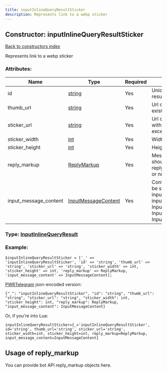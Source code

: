 ```yaml
---
title: inputInlineQueryResultSticker
description: Represents link to a webp sticker
---
```

## Constructor: inputInlineQueryResultSticker  
[Back to constructors index](index.md)



Represents link to a webp sticker

### Attributes:

| Name     |    Type       | Required | Description |
|----------|---------------|----------|-------------|
|id|[string](../types/string.md) | Yes|Unique identifier of this result|
|thumb\_url|[string](../types/string.md) | Yes|Url of the sticker thumb, if exists|
|sticker\_url|[string](../types/string.md) | Yes|Url of the webp sticker (file with a sticker must not exceed 5MB)|
|sticker\_width|[int](../types/int.md) | Yes|Width of the sticker|
|sticker\_height|[int](../types/int.md) | Yes|Height of the sticker|
|reply\_markup|[ReplyMarkup](../types/ReplyMarkup.md) | Yes|Message reply markup, should be of type replyMarkupInlineKeyboard or null|
|input\_message\_content|[InputMessageContent](../types/InputMessageContent.md) | Yes|Content of the message to be sent, should be of type inputMessageText or inputMessageSticker or InputMessageLocation or InputMessageVenue or InputMessageContact|



### Type: [InputInlineQueryResult](../types/InputInlineQueryResult.md)


### Example:

```
$inputInlineQueryResultSticker = ['_' => 'inputInlineQueryResultSticker', 'id' => 'string', 'thumb_url' => 'string', 'sticker_url' => 'string', 'sticker_width' => int, 'sticker_height' => int, 'reply_markup' => ReplyMarkup, 'input_message_content' => InputMessageContent];
```  

[PWRTelegram](https://pwrtelegram.xyz) json-encoded version:

```
{"_": "inputInlineQueryResultSticker", "id": "string", "thumb_url": "string", "sticker_url": "string", "sticker_width": int, "sticker_height": int, "reply_markup": ReplyMarkup, "input_message_content": InputMessageContent}
```


Or, if you're into Lua:  


```
inputInlineQueryResultSticker={_='inputInlineQueryResultSticker', id='string', thumb_url='string', sticker_url='string', sticker_width=int, sticker_height=int, reply_markup=ReplyMarkup, input_message_content=InputMessageContent}

```



## Usage of reply_markup

You can provide bot API reply_markup objects here.  


